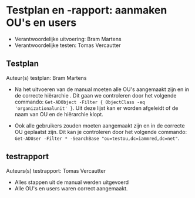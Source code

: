 # Testplan en -rapport: aanmaken OU's en users
* Verantwoordelijke uitvoering: Bram Martens
* Verantwoordelijke testen: Tomas Vercautter

## Testplan

Auteur(s) testplan: Bram Martens

* Na het uitvoeren van de manual moeten alle OU's aangemaakt zijn en in de correcte hiërarchie .
Dit gaan we controleren door het volgende commando: `Get-ADObject -Filter { ObjectClass -eq 'organizationalunit' }`. Uit deze lijst kan er worden afgeleidt of de naam van OU en de hiërarchie klopt.

* Ook alle gebruikers zouden moeten aangemaakt zijn en in de correcte OU geplaatst zijn. Dit kan je controleren door het volgende commando: `Get-ADUser -Filter * -SearchBase "ou=testou,dc=iammred,dc=net"`.


## testrapport

Auteurs(s) testrapport: Tomas Vercautter

* Alles stappen uit de manual werden uitgevoerd
* Alle OU's en users waren correct aangemaakt.
